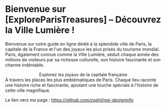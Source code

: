 # Bienvenue sur [ExploreParisTreasures] – Découvrez la Ville Lumière !
Bienvenue sur notre guide en ligne dédié à la splendide ville de Paris, la capitale de la France et l'un des joyaux les plus prisés du tourisme mondial. Paris, également connue comme la Ville Lumière, séduit chaque année des millions de visiteurs par sa richesse culturelle, son histoire fascinante et son charme indéniable.

 <div align="center">Explorez les joyaux de la capitale française</div>
À travers les places les plus emblématiques de Paris. Chaque lieu raconte une histoire riche et fascinante, ajoutant une touche spéciale à l'histoire de cette ville magnifique.

Le lien vers ma page : [
](https://github.com/zsehil/gsi-designinfo)https://github.com/zsehil/gsi-designinfo
